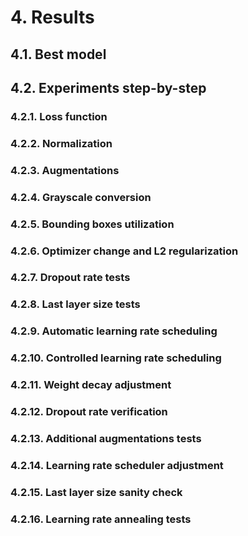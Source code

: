 # 4. Results

## 4.1. Best model <a name="best-model"></a>

## 4.2. Experiments step-by-step <a name="experiments-step-by-step"></a>

### 4.2.1. Loss function <a name="loss-function"></a>

### 4.2.2. Normalization <a name="normalization"></a>

### 4.2.3. Augmentations <a name="augmentations"></a>

### 4.2.4. Grayscale conversion <a name="grayscale-conversion"></a>

### 4.2.5. Bounding boxes utilization <a name="bounding-boxes-utilization"></a>

### 4.2.6. Optimizer change and L2 regularization <a name="optimizer-change-and-l2-regularization"></a>

### 4.2.7. Dropout rate tests <a name="dropout-rate-tests"></a>

### 4.2.8. Last layer size tests <a name="last-layer-size-tests"></a>

### 4.2.9. Automatic learning rate scheduling <a name="automatic-learning-rate-scheduling"></a>

### 4.2.10. Controlled learning rate scheduling <a name="controlled-learning-rate-scheduling"></a>

### 4.2.11. Weight decay adjustment <a name="weight-decay-adjustment"></a>

### 4.2.12. Dropout rate verification <a name="dropout-rate-verification"></a>

### 4.2.13. Additional augmentations tests <a name="additional-augmentations-tests"></a>

### 4.2.14. Learning rate scheduler adjustment <a name="learning-rate-scheduler-adjustment"></a>

### 4.2.15. Last layer size sanity check <a name="last-layer-size-sanity-check"></a>

### 4.2.16. Learning rate annealing tests <a name="learning-rate-annealing-tests"></a>

